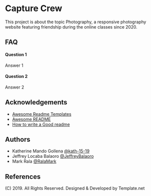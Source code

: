 
# Capture Crew

 This project is about the topic Photography, a responsive photography website featuring friendship during the online classes since 2020.

## FAQ

#### Question 1

Answer 1

#### Question 2

Answer 2


## Acknowledgements

 - [Awesome Readme Templates](https://awesomeopensource.com/project/elangosundar/awesome-README-templates)
 - [Awesome README](https://github.com/matiassingers/awesome-readme)
 - [How to write a Good readme](https://bulldogjob.com/news/449-how-to-write-a-good-readme-for-your-github-project)


## Authors

- Katherine Mando Gollena [@kath-15-19](https://github.com/kath-15-19)
- Jeffrey Locaba Balaoro [@JeffreyBalaoro](https://github.com/JeffreyBalaoro)
- Mark Rala [@RalaMark](https://github.com/RalaMark)


## References
(C) 2019. All Rights Reserved. Designed & Developed by Template.net